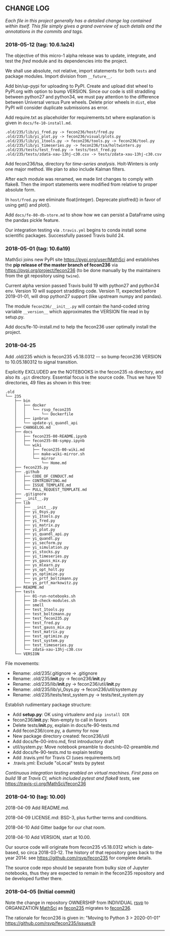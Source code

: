 ## CHANGE LOG 

*Each file in this project generally has a detailed change log contained 
within itself. This file simply gives a grand overview of such details 
and the annotations in the commits and tags.*


### 2018-05-12  (tag: 10.6.1a24)

The objective of this micro-1 alpha release was to
update, integrate, and test the *fred* module
and its dependencies into the project.

We shall use absolute, not relative, import statements
for both `tests` and package modules.
Import division from `__future__`.

Add bin/up-pypi for uploading to PyPI.
Create and upload dist wheel to PyPI.org with option to bump VERSION.
Since our code is still straddling between python27
and python34, we must pay attention to the difference
between Universal versus Pure wheels.
Delete prior wheels in `dist`, else PyPI will consider
duplicate submissions as error.

Add require.txt as placeholder for requirements.txt
where explanation is given in `docs/fe-10-install.md`.

```
.old/235/lib/yi_fred.py -> fecon236/host/fred.py
.old/235/lib/yi_plot.py -> fecon236/visual/plots.py
.old/235/lib/yi_1tools.py -> fecon236/tools.py -> fecon236/tool.py
.old/235/lib/yi_timeseries.py -> fecon236/tsa/holtwinters.py
.old/235/tests/test_fred.py -> tests/test_fred.py
.old/235/tests/zdata-xau-13hj-c30.csv -> tests/zdata-xau-13hj-c30.csv
```

Add fecon236/tsa, directory for *time-series analysis*.
Holt-Winters is only one major method.
We plan to also include Kalman filters.

After each module was renamed, we made lint changes
to comply with flake8. Then the import statements were
modified from relative to proper absolute form.

In `host/fred.py` we eliminate float(integer).
Deprecate plotfred() in favor of using get() and plot().

Add `docs/fe-80-db-store.md` to show how we can persist
a DataFrame using the pandas pickle feature.

Our integration testing via `.travis.yml` begins to
conda install some scientific packages.
Successfully passed Travis build 24.


### 2018-05-01  (tag: 10.6a19)

MathSci joins new PyPI site https://pypi.org/user/MathSci and
establishes the **pip release of the master branch of fecon236**
via https://pypi.org/project/fecon236 (to be done manually by the
maintainers from the git repository using `twine`).

Current alpha version passed Travis build 19 with python27 and python34 env.
Version 10 will support straddling code.
Version 11, expected before 2019-01-01, will drop python27 support
(like upstream numpy and pandas).

The module `fecon236/__init__.py` will contain the hand-coded
string variable `__version__` which approximates the
VERSION file read in by setup.py.

Add docs/fe-10-install.md to help the fecon236 user optimally
install the project.


### 2018-04-25

Add .old/235 which is fecon235 v5.18.0312 --
so bump fecon236 VERSION to 10.05.180312 to signal transition.

Explicitly EXCLUDED are the NOTEBOOKS in the fecon235 `nb`
directory, and also its `.git` directory.
Essential focus is the source code.
Thus we have 10 directories, 49 files as shown in this tree:

```
.old
└── 235
    ├── bin
    │   ├── docker
    │   │   └── rsvp_fecon235
    │   │       └── Dockerfile
    │   ├── ipnbrun
    │   └── update-yi_quandl_api
    ├── CHANGELOG.md
    ├── docs
    │   ├── fecon235-00-README.ipynb
    │   ├── fecon235-08-sympy.ipynb
    │   └── wiki
    │       ├── fecon235-00-wiki.md
    │       ├── make-wiki-mirror.sh
    │       └── mirror
    │           └── Home.md
    ├── fecon235.py
    ├── .github
    │   ├── CODE_OF_CONDUCT.md
    │   ├── CONTRIBUTING.md
    │   ├── ISSUE_TEMPLATE.md
    │   └── PULL_REQUEST_TEMPLATE.md
    ├── .gitignore
    ├── __init__.py
    ├── lib
    │   ├── __init__.py
    │   ├── yi_0sys.py
    │   ├── yi_1tools.py
    │   ├── yi_fred.py
    │   ├── yi_matrix.py
    │   ├── yi_plot.py
    │   ├── yi_quandl_api.py
    │   ├── yi_quandl.py
    │   ├── yi_secform.py
    │   ├── yi_simulation.py
    │   ├── yi_stocks.py
    │   ├── yi_timeseries.py
    │   ├── ys_gauss_mix.py
    │   ├── ys_mlearn.py
    │   ├── ys_opt_holt.py
    │   ├── ys_optimize.py
    │   ├── ys_prtf_boltzmann.py
    │   └── ys_prtf_markowitz.py
    ├── README.md
    ├── tests
    │   ├── 01-run-notebooks.sh
    │   ├── 10-check-modules.sh
    │   ├── smell
    │   ├── test_1tools.py
    │   ├── test_boltzmann.py
    │   ├── test_fecon235.py
    │   ├── test_fred.py
    │   ├── test_gauss_mix.py
    │   ├── test_matrix.py
    │   ├── test_optimize.py
    │   ├── test_system.py
    │   ├── test_timeseries.py
    │   └── zdata-xau-13hj-c30.csv
    └── VERSION
```

File movements:

- Rename: .old/235/.gitignore -> .gitignore
- Rename: .old/235/__init__.py -> fecon236/__init__.py
- Rename: .old/235/lib/__init__.py -> fecon236/util/__init__.py
- Rename: .old/235/lib/yi_0sys.py -> fecon236/util/system.py
- Rename: .old/235/tests/test_system.py -> tests/test_system.py

Establish rudimentary package structure:

- Add **setup.py**: OK using virtualenv and `pip install DIR`
- fecon236/__init__.py: Non-empty to call in favors
- Delete tests/__init__.py, explain in docs/fe-90-tests.md
- Add fecon236/core.py, a dummy for now
- New package directory created: fecon236/util
- Add docs/fe-00-intro.md, first introductory draft
- util/system.py: Move notebook preamble to docs/nb-02-preamble.md
- Add docs/fe-90-tests.md to explain testing
- Add .travis.yml for Travis CI (uses requirements.txt)
- .travis.yml: Exclude "oLocal" tests by pytest

*Continuous integration testing enabled on virtual machines.
First pass on build 18 at Travis CI,
which included pytest and flake8 tests*,
see https://travis-ci.org/MathSci/fecon236


### 2018-04-10  (tag: 10.00)

2018-04-09 Add README.md.

2018-04-09 LICENSE.md: BSD-3, plus further terms and conditions.

2018-04-10 Add Gitter badge for our chat room.

2018-04-10 Add VERSION, start at 10.00.

Our source code will originate from fecon235 v5.18.0312
which is date-based, so circa 2018-03-12.
The history of that repository goes back to the year 2014:
see https://github.com/rsvp/fecon235 for complete details.

The source code repo should be separate from bulky size
of Jupyter notebooks, thus they are expected to
remain in the fecon235 repository and be developed further there.


### 2018-04-05  (Initial commit)

Note the change in repository OWNERSHIP from
INDIVIDUAL [rsvp] to ORGANIZATION [MathSci]
as [fecon235] migrates to [fecon236].

The rationale for fecon236 is given in:
"Moving to Python 3 > 2020-01-01"
https://github.com/rsvp/fecon235/issues/9


---

[rsvp]: https://rsvp.github.com
[issue235]: https://github.com/rsvp/fecon235/issues/9
[fecon235]: https://github.com/rsvp/fecon235
[fecon236]: https://github.com/MathSci/fecon236
[MathSci]: https://github.com/MathSci


